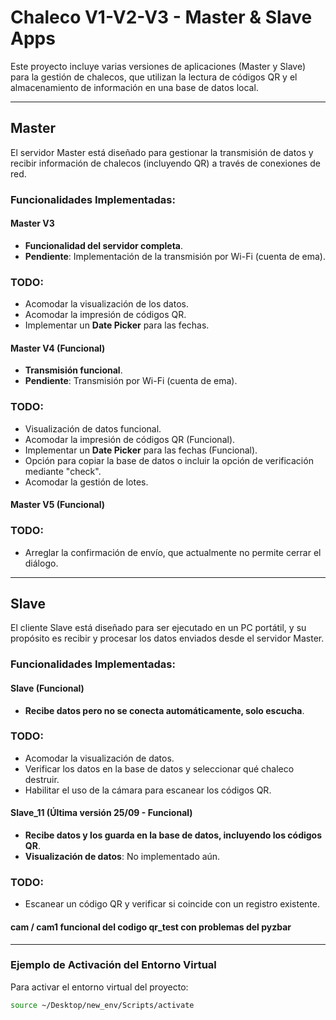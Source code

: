 # Chaleco V1-V2-V3 - Master & Slave Apps

Este proyecto incluye varias versiones de aplicaciones (Master y Slave) para la gestión de chalecos, que utilizan la lectura de códigos QR y el almacenamiento de información en una base de datos local.

---

## Master

El servidor Master está diseñado para gestionar la transmisión de datos y recibir información de chalecos (incluyendo QR) a través de conexiones de red.

### Funcionalidades Implementadas:

#### Master V3
- **Funcionalidad del servidor completa**.
- **Pendiente**: Implementación de la transmisión por Wi-Fi (cuenta de ema).
  
### TODO:
- Acomodar la visualización de los datos.
- Acomodar la impresión de códigos QR.
- Implementar un **Date Picker** para las fechas.

#### Master V4 (Funcional)
- **Transmisión funcional**.
- **Pendiente**: Transmisión por Wi-Fi (cuenta de ema).
  
### TODO:
- Visualización de datos funcional.
- Acomodar la impresión de códigos QR (Funcional).
- Implementar un **Date Picker** para las fechas (Funcional).
- Opción para copiar la base de datos o incluir la opción de verificación mediante "check".
- Acomodar la gestión de lotes.

#### Master V5 (Funcional)
### TODO:
- Arreglar la confirmación de envío, que actualmente no permite cerrar el diálogo.

---

## Slave

El cliente Slave está diseñado para ser ejecutado en un PC portátil, y su propósito es recibir y procesar los datos enviados desde el servidor Master.

### Funcionalidades Implementadas:

#### Slave (Funcional)
- **Recibe datos pero no se conecta automáticamente, solo escucha**.
  
### TODO:
- Acomodar la visualización de datos.
- Verificar los datos en la base de datos y seleccionar qué chaleco destruir.
- Habilitar el uso de la cámara para escanear los códigos QR.

#### Slave_11 (Última versión 25/09 - Funcional)
- **Recibe datos y los guarda en la base de datos, incluyendo los códigos QR**.
- **Visualización de datos**: No implementado aún.
  
### TODO:
- Escanear un código QR y verificar si coincide con un registro existente.

#### cam / cam1 funcional del codigo qr_test con problemas del pyzbar
---

### Ejemplo de Activación del Entorno Virtual

Para activar el entorno virtual del proyecto:





```bash
source ~/Desktop/new_env/Scripts/activate


